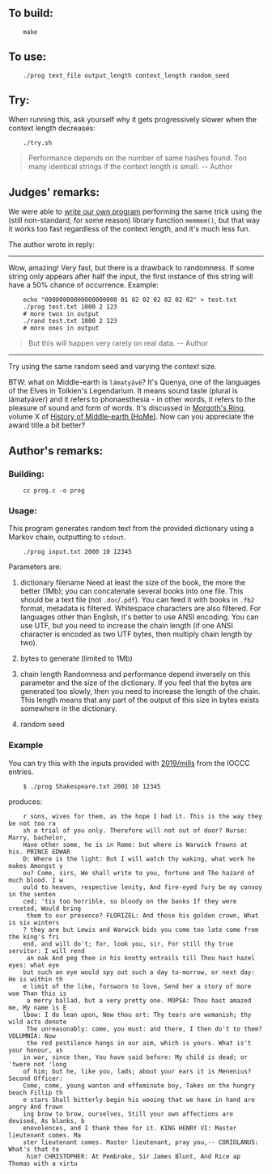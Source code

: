 ## To build:

```<!---sh-->
    make
```


## To use:

```<!---sh-->
    ./prog text_file output_length context_length random_seed
```


## Try:

When running this, ask yourself why it gets progressively slower when the
context length decreases:

```<!---sh-->
    ./try.sh
```

> Performance depends on the number of same hashes found.
> Too many identical strings if the context length is small.
> -- Author


## Judges' remarks:

We were able to [write our own program](rand.c) performing the same trick using
the (still non-standard, for some reason) library function `memmem()`, but that
way it works too fast regardless of the context length, and it's much less fun.

The author wrote in reply:

---

Wow, amazing! Very fast, but there is a drawback to randomness.
If some string only appears after half the input, the first instance
of this string will have a 50% chance of occurrence.
Example:

```
    echo "00000000000000000000 01 02 02 02 02 02 02" > test.txt
    ./prog test.txt 1000 2 123
    # more twos in output
    ./rand test.txt 1000 2 123
    # more ones in output
```

> But this will happen very rarely on real data.
> -- Author

---


Try using the same random seed and varying the context size.

BTW: what on Middle-earth is `lámatyávë`? It's Quenya, one of the languages of
the Elves in Tolkien's Legendarium. It means sound taste (plural is lámatyáver)
and it refers to phonaesthesia - in other words, it refers to the pleasure of
sound and form of words. It's discussed in [Morgoth's
Ring](https://en.wikipedia.org/wiki/Morgoth%27s_Ring), volume X of [History of
Middle-earth (HoMe)](https://en.wikipedia.org/wiki/The_History_of_Middle-earth).
Now can you appreciate the award title a bit better?


## Author's remarks:

### Building:

```<!---sh-->
    cc prog.c -o prog
```

### Usage:

This program generates random text from the provided dictionary using a Markov
chain, outputting to `stdout`.

```<!---sh-->
    ./prog input.txt 2000 10 12345
```

Parameters are:

1. dictionary filename
    Need at least the size of the book, the more the better (1Mb); you can
    concatenate several books into one file. This should be a text file (not
    `.doc`/`.pdf`). You can feed it with books in `.fb2` format, metadata is
    filtered.  Whitespace characters are also filtered. For languages other than
    English, it's better to use ANSI encoding. You can use UTF, but you need to
    increase the chain length (if one ANSI character is encoded as two UTF bytes,
    then multiply chain length by two).

2. bytes to generate (limited to 1Mb)

3. chain length
    Randomness and performance depend inversely on this parameter and the size
    of the dictionary. If you feel that the bytes are generated too slowly, then you
    need to increase the length of the chain. This length means that any part of
    the output of this size in bytes exists somewhere in the dictionary.

4. random seed

### Example

You can try this with the inputs provided with
[2019/mills](../../2019/mills/index.html) from the IOCCC entries.


```<!---sh-->
    $ ./prog Shakespeare.txt 2001 10 12345
```

produces:

```
    r sons, wives for them, as the hope I had it. This is the way they be not too ra
    sh a trial of you only. Therefore will not out of door? Nurse: Marry, bachelor,
    Have other some, he is in Rome: but where is Warwick frowns at his. PRINCE EDWAR
    D: Where is the light: But I will watch thy waking, what work he makes Amongst y
    ou? Come, sirs, We shall write to you, fortune and The hazard of much blood. I w
    ould to heaven, respective lenity, And fire-eyed fury be my convoy in the senten
    ced; 'tis too horrible, so bloody on the banks If they were created, Would bring
     them to our presence? FLORIZEL: And those his golden crown, What is six winters
    ? they are but Lewis and Warwick bids you come too late come from the king's fri
    end, and will do't; for, look you, sir, For still thy true servitor: I will rend
     an oak And peg thee in his knotty entrails till Thou hast hazel eyes: what eye
    but such an eye would spy out such a day to-morrow, or next day: He is within th
    e limit of the like, forsworn to love, Send her a story of more woe Than this is
     a merry ballad, but a very pretty one. MOPSA: Thou hast amazed me, My name is E
    lbow: I do lean upon, Now thou art: Thy tears are womanish; thy wild acts denote
     The unreasonably: come, you must: and there, I then do't to them? VOLUMNIA: Now
     the red pestilence hangs in our aim, which is yours. What is't your honour, as
    in war, since then, You have said before: My child is dead; or 'twere not 'long
    of him; but he, like you, lads; about your ears it is Menenius? Second Officer:
    Come, come, young wanton and effeminate boy, Takes on the hungry beach Fillip th
    e stars Shall bitterly begin his wooing that we have in hand are angry And frown
    ing brow to brow, ourselves, Still your own affections are devised, As blanks, b
    enevolences, and I thank thee for it. KING HENRY VI: Master lieutenant comes. Ma
    ster lieutenant comes. Master lieutenant, pray you,-- CORIOLANUS: What's that to
     him? CHRISTOPHER: At Pembroke, Sir James Blunt, And Rice ap Thomas with a virtu
```

<!--

    Copyright © 1984-2024 by Landon Curt Noll. All Rights Reserved.

    You are free to share and adapt this file under the terms of this license:

	Creative Commons Attribution-ShareAlike 4.0 International (CC BY-SA 4.0)

    For more information, see:

	https://creativecommons.org/licenses/by-sa/4.0/

-->
